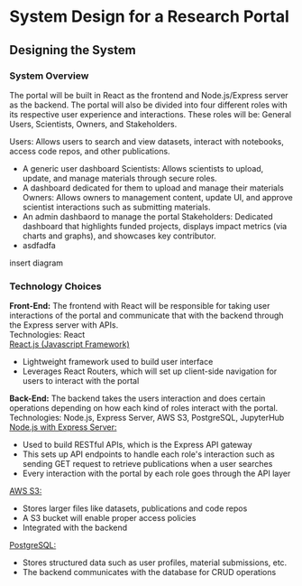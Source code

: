 # System Design for a Research Portal

## Designing the System

### System Overview

The portal will be built in React as the frontend and Node.js/Express server as the backend. The portal will also be divided into four different roles with its respective user experience and interactions. These roles will be: General Users, Scientists, Owners, and Stakeholders. 

Users: Allows users to search and view datasets, interact with notebooks, access code repos, and other publications. <br>
- A generic user dashboard 
Scientists: Allows scientists to upload, update, and manage materials through secure roles. <br>
- A dashboard dedicated for them to upload and manage their materials
Owners: Allows owners to management content, update UI, and approve scientist interactions such as submitting materials. <br>
- An admin dashbaord to manage the portal
Stakeholders: Dedicated dashboard that highlights funded projects, displays impact metrics (via charts and graphs), and showcases key contributor. <br>
- asdfadfa

insert diagram

### Technology Choices
**Front-End:**
The frontend with React will be responsible for taking user interactions of the portal and communicate that with the backend through the Express server with APIs. <br>
Technologies: React <br>
<ins>React.js (Javascript Framework)</ins>
- Lightweight framework used to build user interface
- Leverages React Routers, which will set up client-side navigation for users to interact with the portal

**Back-End:** 
The backend takes the users interaction and does certain operations depending on how each kind of roles interact with the portal. <br>
Technologies: Node.js, Express Server, AWS S3, PostgreSQL, JupyterHub <br>
<ins>Node.js with Express Server:</ins>
- Used to build RESTful APIs, which is the Express API gateway
- This sets up API endpoints to handle each role's interaction such as sending GET request to retrieve publications when a user searches
- Every interaction with the portal by each role goes through the API layer

<ins>AWS S3:</ins>
- Stores larger files like datasets, publications and code repos
- A S3 bucket will enable proper access policies
- Integrated with the backend

<ins>PostgreSQL:</ins>
- Stores structured data such as user profiles, material submissions, etc.
- The backend communicates with the database for CRUD operations
